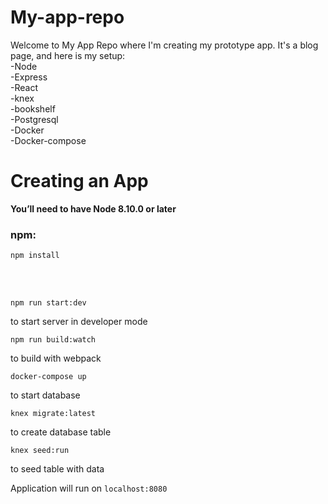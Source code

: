 # My-app-repo

Welcome to My App Repo where I'm creating my prototype app.
It's a blog page, and here is my setup:<br>
  -Node<br>
  -Express<br>
  -React<br>
  -knex<br>
  -bookshelf<br>
  -Postgresql<br>
  -Docker<br>
  -Docker-compose<br>
  
  
# Creating an App
<strong> You’ll need to have Node 8.10.0 or later</strong> <br>
  
### npm:
  
``` 
npm install 
```
 <br></br>
```
npm run start:dev
```
to start server in developer mode

```
npm run build:watch
```
to build with webpack

```
docker-compose up
```
 
to start database
 
``` 
knex migrate:latest
```
to create database table

 ```
 knex seed:run
 ```
 to seed table with data

Application will run on `localhost:8080`
